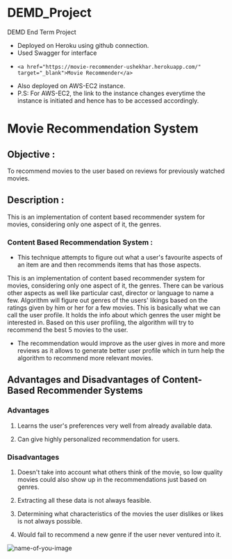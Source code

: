 # DEMD_Project
DEMD End Term Project

- Deployed on Heroku using github connection. 
- Used Swagger for interface
-     <a href="https://movie-recommender-ushekhar.herokuapp.com/" target="_blank">Movie Recommender</a>

- Also deployed on AWS-EC2 instance. 
- P.S: For AWS-EC2, the link to the instance changes everytime the instance is initiated and hence has to be accessed accordingly.

# Movie Recommendation System

## Objective :
To recommend movies to the user based on reviews for previously watched movies.

## Description : 
This is an implementation of content based recommender system for movies, considering only one aspect of it, the genres. 

### Content Based Recommendation System :
- This technique attempts to figure out what a user's favourite aspects of an item are and then recommends items that has those aspects.

This is an implementation of content based recommender system for movies, considering only one aspect of it, the genres.
There can be various other aspects as well like particular cast, director or language to name a few.
Algorithm will figure out genres of the users' likings based on the ratings given by him or her for a few movies.
This is basically what we can call the user profile. It holds the info about which genres the user might be interested in.
Based on this user profiling, the algorithm will try to recommend the best 5 movies to the user.

- The recommendation would improve as the user gives in more and more reviews as it allows to generate better user profile which in turn help the algorithm to recommend more relevant movies.

## Advantages and Disadvantages of Content-Based Recommender Systems
### Advantages
1) Learns the user's preferences very well from already available data.

2) Can give highly personalized recommendation for users.

### Disadvantages
1) Doesn't take into account what others think of the movie, so low quality movies could also show up in the recommendations just based on genres.

2) Extracting all these data is not always feasible.

3) Determining what characteristics of the movies the user dislikes or likes is not always possible.

4) Would fail to recommend a new genre if the user never ventured into it.

![name-of-you-image](https://external-content.duckduckgo.com/iu/?u=https%3A%2F%2Ftse1.mm.bing.net%2Fth%3Fid%3DOIP.sEX672fIlc_NuWH-bbyl1wHaEj%26pid%3DApi&f=1)
